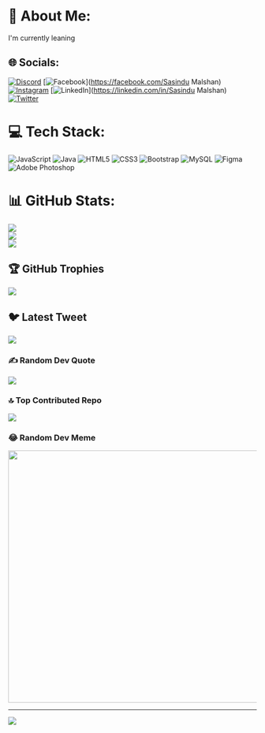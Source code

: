 # 💫 About Me:
I'm currently leaning  


## 🌐 Socials:
[![Discord](https://img.shields.io/badge/Discord-%237289DA.svg?logo=discord&logoColor=white)](https://discord.gg/devil2001#1171) [![Facebook](https://img.shields.io/badge/Facebook-%231877F2.svg?logo=Facebook&logoColor=white)](https://facebook.com/Sasindu Malshan) [![Instagram](https://img.shields.io/badge/Instagram-%23E4405F.svg?logo=Instagram&logoColor=white)](https://instagram.com/sasindu_malshan2001) [![LinkedIn](https://img.shields.io/badge/LinkedIn-%230077B5.svg?logo=linkedin&logoColor=white)](https://linkedin.com/in/Sasindu Malshan) [![Twitter](https://img.shields.io/badge/Twitter-%231DA1F2.svg?logo=Twitter&logoColor=white)](https://twitter.com/@Sasindu62) 

# 💻 Tech Stack:
![JavaScript](https://img.shields.io/badge/javascript-%23323330.svg?style=for-the-badge&logo=javascript&logoColor=%23F7DF1E) ![Java](https://img.shields.io/badge/java-%23ED8B00.svg?style=for-the-badge&logo=java&logoColor=white) ![HTML5](https://img.shields.io/badge/html5-%23E34F26.svg?style=for-the-badge&logo=html5&logoColor=white) ![CSS3](https://img.shields.io/badge/css3-%231572B6.svg?style=for-the-badge&logo=css3&logoColor=white) ![Bootstrap](https://img.shields.io/badge/bootstrap-%23563D7C.svg?style=for-the-badge&logo=bootstrap&logoColor=white) ![MySQL](https://img.shields.io/badge/mysql-%2300f.svg?style=for-the-badge&logo=mysql&logoColor=white) 	![Figma](https://img.shields.io/badge/figma-%23F24E1E.svg?style=for-the-badge&logo=figma&logoColor=white) ![Adobe Photoshop](https://img.shields.io/badge/adobephotoshop-%2331A8FF.svg?style=for-the-badge&logo=adobephotoshop&logoColor=white)
# 📊 GitHub Stats:
![](https://github-readme-stats.vercel.app/api?username=sasindumalshan&theme=dark&hide_border=false&include_all_commits=true&count_private=true)<br/>
![](https://github-readme-streak-stats.herokuapp.com/?user=sasindumalshan&theme=dark&hide_border=false)<br/>
![](https://github-readme-stats.vercel.app/api/top-langs/?username=sasindumalshan&theme=dark&hide_border=false&include_all_commits=true&count_private=true&layout=compact)

## 🏆 GitHub Trophies
![](https://github-profile-trophy.vercel.app/?username=sasindumalshan&theme=flat&no-frame=false&no-bg=true&margin-w=4)

## 🐦 Latest Tweet
[![](https://gtce.itsvg.in/api?username=@Sasindu62)](https://github.com/VishwaGauravIn/github-twitter-card-embed)

### ✍️ Random Dev Quote
![](https://quotes-github-readme.vercel.app/api?type=horizontal&theme=radical)

### 🔝 Top Contributed Repo
![](https://github-contributor-stats.vercel.app/api?username=sasindumalshan&limit=5&theme=dark&combine_all_yearly_contributions=true)

### 😂 Random Dev Meme
<img src="https://rm.up.railway.app/" width="512px"/>

---
[![](https://visitcount.itsvg.in/api?id=sasindumalshan&icon=0&color=0)](https://visitcount.itsvg.in)

<!-- Proudly created with GPRM ( https://gprm.itsvg.in ) -->